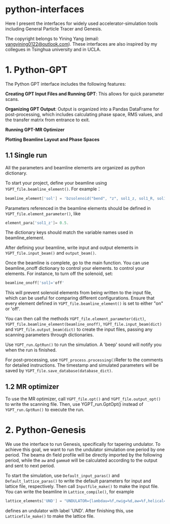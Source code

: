 # python-interfaces
Here I present the interfaces for widely used accelerator-simulation tools including General Particle Tracer and Genesis.   

The copyright belongs to Yining Yang (email: yangyining0122@outlook.com). These interfaces are also inspired by my collegues in Tsinghua university and in UCLA. 

# 1. Python-GPT
The Python GPT interface includes the following features:

**Creating GPT Input Files and Running GPT**: This allows for quick parameter scans.

**Organizing GPT Output**: Output is organized into a Pandas DataFrame for post-processing, which includes calculating phase space, RMS values, and the transfer matrix from entrance to exit.

**Running GPT-MR Optimizer**

**Plotting Beamline Layout and Phase Spaces**

## 1.1 Single run
All the parameters and beamline elements are organized as python dictionary. 

To start your project, define your beamline using ```YGPT_file.beamline_element()```. For example： 

```asm
beamline_element['sol'] = 'bzsolenoid("bend", "z", sol1_z, sol1_R, sol1_L, sol1_nI);'
```

Parameters referenced in the beamline elements should be defined in  ```YGPT_file.element_parameter()```, like 

```asm
element_para['sol1_z']= 0.5.
```

The dictionary keys should match the variable names used in beamline_element.

After defining your beamline, write input and output elements in  ```YGPT_file.input_beam()``` and ```output_beam()```.

Once the beamline is complete, go to the main function. You can use beamline_onoff dictionary to control your elements. to control your elements. For instance, to turn off the solenoid, set:

```asm
beamline_onoff['sol]='off'
```

This will prevent solenoid elements from being written to the input file, which can be useful for comparing different configurations. Ensure that every element defined in ```YGPT_file.beamline_element()``` is set to either "on" or 'off'.

You can then call the methods ```YGPT_file.element_parameter(dict)```, ```YGPT_file.beamline_element(beamline_onoff)```, ```YGPT_file.input_beam(dict)``` and ```YGPT_file.output_beam(dict)``` to create the input files, passing any scanning parameters through dictionaries.

Use ```YGPT_run.GptRun()``` to run the simulation. A 'beep' sound will notify you when the run is finished.

For post-processing, use ```YGPT_process.processing()```Refer to the comments for detailed instructions. The timestamp and simulated parameters will be saved by ```YGPT_file.save_database(database_dict)```.

## 1.2 MR optimizer

To use the MR optimizer, call ```YGPT_file.opt()``` and ```YGPT_file.output_opt()``` to write the scanning file. Then, use YGPT_run.GptOpt() instead of ```YGPT_run.GptRun()``` to execute the run. 

# 2. Python-Genesis

We use the interface to run Genesis, specifically for tapering undulator. To achieve this goal, we want to run the undulator simulation one period by one period. The beama dn field profile will be directly imported by the following period, while the ```aw``` and ```gamma0``` will be calculated according to the output and sent to next period. 

To start the simulation, use ```Default_input_paras()``` and ```Default_lattice_paras()``` to write the default parameters for input and lattice file, respectively. Then call ```Inputfile_make()``` to make the input file. You can write the beamline in ```Lattice_compile()```, for example

```asm
lattice_elements['UND'] = "UNDULATOR={lambdau=%f,nwig=%d,aw=%f,helical=%s}"%(beamline_input_paras['UND_lambdau'],beamline_input_paras['UND_nwig'],beamline_input_paras['UND_aw'],beamline_input_paras['UND_helical'])
```

defines an undulator with label 'UND'. After finishing this, use ```Latticefile_make()``` to make the lattice file.  

